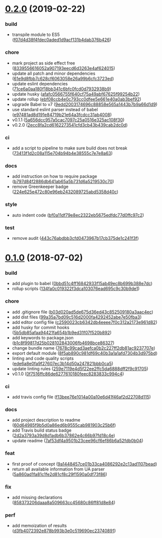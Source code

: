 # [0.2.0](https://github.com/theboolean/visitor-info/compare/v0.1.1...v0.2.0) (2019-02-22)


### build

* transpile module to ES5 ([f07d4d38f4fdec0aded1d9acf131b4dab376b426](https://github.com/theboolean/visitor-info/commit/f07d4d38f4fdec0aded1d9acf131b4dab376b426))

### chore

* mark project as side effect free ([8339556616052a907193eecd6d3263e4af624015](https://github.com/theboolean/visitor-info/commit/8339556616052a907193eecd6d3263e4af624015))
* update all patch and minor dependencies ([61e9d8fbb7c628cf6063058e26a99b6cfc3723ed](https://github.com/theboolean/visitor-info/commit/61e9d8fbb7c628cf6063058e26a99b6cfc3723ed))
* update eslint dependencies ([71ce6a0aa180f18bb341c6bfc0fcd0d7932938b9](https://github.com/theboolean/visitor-info/commit/71ce6a0aa180f18bb341c6bfc0fcd0d7932938b9))
* update husky ([afafc0566755f640cf75a49abf67625f99254b22](https://github.com/theboolean/visitor-info/commit/afafc0566755f640cf75a49abf67625f99254b22))
* update rollup ([ebf08ccb4e0c793cc0dfee5e661e40a0ab3bef92](https://github.com/theboolean/visitor-info/commit/ebf08ccb4e0c793cc0dfee5e661e40a0ab3bef92))
* upgrade Babel to v7 ([9edd2003174696c88858e565a1443b7b9a66d1d9](https://github.com/theboolean/visitor-info/commit/9edd2003174696c88858e565a1443b7b9a66d1d9))
* use standard eslint parser instead of babel ([e97481ad8d191e84719b21e64a3fcdcc31ab4008](https://github.com/theboolean/visitor-info/commit/e97481ad8d191e84719b21e64a3fcdcc31ab4008))
* v0.1.1 ([5a656dcc957a5cac7097c25a0516e325ac108f30](https://github.com/theboolean/visitor-info/commit/5a656dcc957a5cac7097c25a0516e325ac108f30))
* v0.2.0 ([2ecc8fa2cd6162273541cfd3cb43b439cab2dc0d](https://github.com/theboolean/visitor-info/commit/2ecc8fa2cd6162273541cfd3cb43b439cab2dc0d))

### ci

* add a script to pipeline to make sure build does not break ([73413f1d2c08a115e704b94b4e38555c7e7e8a63](https://github.com/theboolean/visitor-info/commit/73413f1d2c08a115e704b94b4e38555c7e7e8a63))

### docs

* add instruction on how to require package ([b797d84f2886db641ab65a5b731d6a5219530c70](https://github.com/theboolean/visitor-info/commit/b797d84f2886db641ab65a5b731d6a5219530c70))
* remove Greenkeeper badge ([224e625e472c80e96eb2432089725abd5358d40c](https://github.com/theboolean/visitor-info/commit/224e625e472c80e96eb2432089725abd5358d40c))

### style

* auto indent code ([bf0a11df79e8ec2322eb5675edfdc77d0ffc97c2](https://github.com/theboolean/visitor-info/commit/bf0a11df79e8ec2322eb5675edfdc77d0ffc97c2))

### test

* remove audit ([443c76abdbb3cfd0473967b17cb375de1c241f3f](https://github.com/theboolean/visitor-info/commit/443c76abdbb3cfd0473967b17cb375de1c241f3f))



# [0.1.0](https://github.com/theboolean/visitor-info/compare/b03d020ad5de675d36ed43c852509180a3aac4ec...v0.1.0) (2018-07-02)


### build

* add plugin to babel ([0bbd51c4ff16842933f15ab49ec8b699b388e7dc](https://github.com/theboolean/visitor-info/commit/0bbd51c4ff16842933f15ab49ec8b699b388e7dc))
* rollup scripts ([134fa0c019322f3dca103076ead695c9c30b9de1](https://github.com/theboolean/visitor-info/commit/134fa0c019322f3dca103076ead695c9c30b9de1))

### chore

* add .gitignore file ([b03d020ad5de675d36ed43c852509180a3aac4ec](https://github.com/theboolean/visitor-info/commit/b03d020ad5de675d36ed43c852509180a3aac4ec))
* add dist files ([99a35a7bd09c516d2000fa4292452abe7e50fba3](https://github.com/theboolean/visitor-info/commit/99a35a7bd09c516d2000fa4292452abe7e50fba3))
* add editor config file ([c2590023cb6342db4eeee7f0c312a2173e961d82](https://github.com/theboolean/visitor-info/commit/c2590023cb6342db4eeee7f0c312a2173e961d82))
* add husky for commit hooks ([5b5db85afaa94421fa654b1b9ed31f07f520b892](https://github.com/theboolean/visitor-info/commit/5b5db85afaa94421fa654b1b9ed31f07f520b892))
* add keywords to package.json ([b1c8f99817d25b028102843006fb4698bce86327](https://github.com/theboolean/visitor-info/commit/b1c8f99817d25b028102843006fb4698bce86327))
* change bundle name ([7678c99cad3aefca0b2c227ff2db81ac9237707e](https://github.com/theboolean/visitor-info/commit/7678c99cad3aefca0b2c227ff2db81ac9237707e))
* export default module ([8f5ab890c981df69c40b3a1a1afd7304b3d975bd](https://github.com/theboolean/visitor-info/commit/8f5ab890c981df69c40b3a1a1afd7304b3d975bd))
* linting and code quality scripts ([ede6a8e0fa9f27607ec3b14d50a247821bbb0ca5](https://github.com/theboolean/visitor-info/commit/ede6a8e0fa9f27607ec3b14d50a247821bbb0ca5))
* update linting rules ([259e7119e4d5f22ee2ffc5da6888dff2f9c91705](https://github.com/theboolean/visitor-info/commit/259e7119e4d5f22ee2ffc5da6888dff2f9c91705))
* v0.1.0 ([0f7516ffc86de6277610180feec8283833c994c4](https://github.com/theboolean/visitor-info/commit/0f7516ffc86de6277610180feec8283833c994c4))

### ci

* add travis config file ([f13bee76e1014a00a10e6d41f46af2d22708d115](https://github.com/theboolean/visitor-info/commit/f13bee76e1014a00a10e6d41f46af2d22708d115))

### docs

* add project description to readme ([60d64985f9b5d0a86ed6b9555cab981903c25b6f](https://github.com/theboolean/visitor-info/commit/60d64985f9b5d0a86ed6b9555cab981903c25b6f))
* add Travis build status badge ([2d2a3793a39d8d1adb6b37862e4c66b97fd18c4e](https://github.com/theboolean/visitor-info/commit/2d2a3793a39d8d1adb6b37862e4c66b97fd18c4e))
* update readme ([7af53df4a9501b23cee96cf6ef86b6a52fdb0b04](https://github.com/theboolean/visitor-info/commit/7af53df4a9501b23cee96cf6ef86b6a52fdb0b04))

### feat

* first proof of concept ([9a1448457ce01b33ca4086292e2c13ad1107bead](https://github.com/theboolean/visitor-info/commit/9a1448457ce01b33ca4086292e2c13ad1107bead))
* return all available information from UA parser ([5a860ad1fa81c1fe2d81cf8c29f1590a0df73f86](https://github.com/theboolean/visitor-info/commit/5a860ad1fa81c1fe2d81cf8c29f1590a0df73f86))

### fix

* add missing declarations ([858373206daaa8a509663cc45680c86ff81d8e84](https://github.com/theboolean/visitor-info/commit/858373206daaa8a509663cc45680c86ff81d8e84))

### perf

* add memoization of results ([d3fb4072392e878b993b3e0c519690ec23740891](https://github.com/theboolean/visitor-info/commit/d3fb4072392e878b993b3e0c519690ec23740891))



